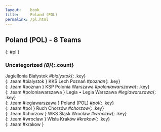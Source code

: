 ```yaml
---
layout:    book
title:     Poland (POL)
permalink: /pl.html
---
```


## Poland (POL) - 8 Teams
{: #pl }









### Uncategorized _(8)_{:.count}

Jagiellonia Białystok   _#bialystok_{: .key} <br>
{: .team #bialystok }
KKS Lech Poznań   _#poznan_{: .key} <br>
{: .team #poznan }
KSP Polonia Warszawa   _#poloniawarszawa_{: .key} <br>
{: .team #poloniawarszawa }
Legia • Legia Warszawa   _#legiawarszawa_{: .key} <br>
{: .team #legiawarszawa }
Poland  (POL)  _#pol_{: .key} <br>
{: .team #pol }
Ruch Chorzów   _#chorzow_{: .key} <br>
{: .team #chorzow }
WKS Śląsk Wrocław   _#wroclaw_{: .key} <br>
{: .team #wroclaw }
Wisła Kraków   _#krakow_{: .key} <br>
{: .team #krakow }


 
